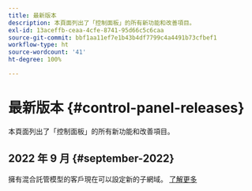 ```yaml
---
title: 最新版本
description: 本頁面列出了「控制面板」的所有新功能和改善項目。
exl-id: 13aceffb-ceaa-4cfe-8741-95d66c5c6caa
source-git-commit: bbf1aa11ef7e1b43b4df7799c4a4491b73cfbef1
workflow-type: ht
source-wordcount: '41'
ht-degree: 100%

---
```


# 最新版本 {#control-panel-releases}

本頁面列出了「控制面板」的所有新功能和改善項目。

## 2022 年 9 月 {#september-2022}

擁有混合託管模型的客戶現在可以設定新的子網域。 [了解更多](../subdomains-certificates/using/setting-up-new-subdomain.md)
